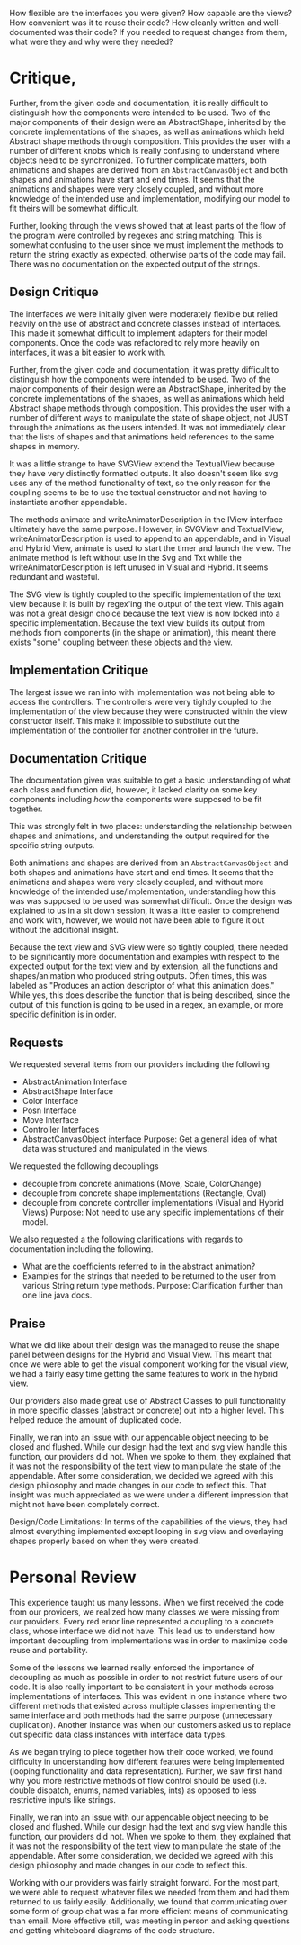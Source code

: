 
How flexible are the interfaces you were given?
How capable are the views?
How convenient was it to reuse their code?
How cleanly written and well-documented was their code?
If you needed to request changes from them, what were they and why were they needed?

# Critique,
Further, from the given code and documentation, it is really difficult to 
distinguish how the components were intended to be used. Two of the major 
components of their design were an AbstractShape, inherited by the concrete 
implementations of the shapes, as well as animations which held Abstract shape 
methods through composition. This provides the user with a number of different 
knobs which is really confusing to understand where objects need to be synchronized.
To further complicate matters, both animations and shapes are derived from an
`AbstractCanvasObject` and both shapes and animations have start and end times. 
It seems that the animations and shapes were very closely coupled, and without
more knowledge of the intended use and implementation, modifying our model to fit
theirs will be somewhat difficult. 

Further, looking through the views showed that at least parts of the flow of the
program were controlled by regexes and string matching. This is somewhat confusing
to the user since we must implement the methods to return the string exactly as 
expected, otherwise parts of the code may fail. There was no documentation on the
expected output of the strings.

## Design Critique
The interfaces we were initially given were moderately flexible but
relied heavily on the use of abstract and concrete classes instead of
interfaces. This made it somewhat difficult to implement adapters for
their model components. Once the code was refactored to rely more heavily
on interfaces, it was a bit easier to work with.

Further, from the given code and documentation, it was pretty difficult to
distinguish how the components were intended to be used. Two of the major
components of their design were an AbstractShape, inherited by the concrete
implementations of the shapes, as well as animations which held Abstract shape
methods through composition. This provides the user with a number of different
ways to manipulate the state of shape object, not JUST through the animations
as the users intended. It was not immediately clear that the lists
of shapes and that animations held references to the same shapes in memory.

It was a little strange to have SVGView extend the TextualView because they have very
distinctly formatted outputs. It also doesn't seem like svg uses any of the method
functionality of text, so the only reason for the coupling seems to be to use the textual
constructor and not having to instantiate another appendable.

The methods animate and writeAnimatorDescription in the IView interface
ultimately have the same purpose. However, in SVGView and TextualView, writeAnimatorDescription is
used to append to an appendable, and in Visual and Hybrid View, animate is used to start the timer
and launch the view. The animate method is left without use in the Svg and Txt while the
writeAnimatorDescription is left unused in Visual and Hybrid. It seems redundant and wasteful.

The SVG view is tightly coupled to the specific implementation of the text
view because it is built by regex'ing the output of the text view. This again
was not a great design choice because the text view is now locked into a
specific implementation. Because the text view builds its output from
methods from components (in the shape or animation), this meant there
exists "some" coupling between these objects and the view.

## Implementation Critique
The largest issue we ran into with implementation was not being able to
access the controllers. The controllers were very tightly coupled to
the implementation of the view because they were constructed within the
view constructor itself. This make it impossible to substitute out the
implementation of the controller for another controller in the future.

## Documentation Critique

The documentation given was suitable to get a basic understanding of what
each class and function did, however, it lacked clarity on some key
components including *how* the components were supposed to be fit together.

This was strongly felt in two places: understanding the relationship
between shapes and animations, and understanding the output required for
the specific string outputs.

Both animations and shapes are derived from an `AbstractCanvasObject`
and both shapes and animations have start and end times. It seems that
the animations and shapes were very closely coupled, and without
more knowledge of the intended use/implementation, understanding how this
was was supposed to be used was somewhat difficult. Once the design was
explained to us in a sit down session, it was a little easier to
comprehend and work with, however, we would not have been able to figure
it out without the additional insight.

Because the text view and SVG view were so tightly coupled, there needed
to be significantly more documentation and examples with respect to the
expected output for the text view and by extension, all the functions and
shapes/animation who produced string outputs. Often times, this was labeled
as "Produces an action descriptor of what this animation does." While yes,
this does describe the function that is being described, since the output
of this function is going to be used in a regex, an example, or more
specific definition is in order.

## Requests
We requested several items from our providers including the following
- AbstractAnimation Interface
- AbstractShape Interface
- Color Interface
- Posn Interface
- Move Interface
- Controller Interfaces
- AbstractCanvasObject interface
Purpose: Get a general idea of what data was structured and manipulated in
 the views.

We requested the following decouplings
- decouple from concrete animations (Move, Scale, ColorChange)
- decouple from concrete shape implementations (Rectangle, Oval)
- decouple from concrete controller implementations (Visual and Hybrid Views)
Purpose: Not need to use any specific implementations of their model.

We also requested a the following clarifications with regards to documentation
including the following. 
- What are the coefficients referred to in the abstract animation?
- Examples for the strings that needed to be returned to the user from various
String return type methods.
Purpose: Clarification further than one line java docs.

## Praise
What we did like about their design was the managed to reuse the shape panel
between designs for the Hybrid and Visual View. This meant that once we were
able to get the visual component working for the visual view, we had a
fairly easy time getting the same features to work in the hybrid view.

Our providers also made great use of Abstract Classes to pull functionality
in more specific classes (abstract or concrete) out into a higher level.
This helped reduce the amount of duplicated code.

Finally, we ran into an issue with our appendable object needing to be
closed and flushed. While our design had the text and svg view handle this
function, our providers did not. When we spoke to them, they explained
that it was not the responsibility of the text view to manipulate the
state of the appendable. After some consideration, we decided we agreed
with this design philosophy and made changes in our code to reflect this.
That insight was much appreciated as we were under a different impression that
might not have been completely correct.

Design/Code Limitations:
 In terms of the capabilities of the views, they had almost everything implemented
 except looping in svg view and overlaying shapes properly based on when they were created.


# Personal Review
This experience taught us many lessons. When we first received the code
from our providers, we realized how many classes we were missing from
our providers. Every red error line represented a coupling to a concrete
class, whose interface we did not have. This lead us to understand how
important decoupling from implementations was in order to maximize code
reuse and portability.

Some of the lessons we learned really enforced the importance of
decoupling as much as possible in order to not restrict future users of
our code. It is also really important to be consistent in your methods
across implementations of interfaces. This was evident in
one instance where two different methods that existed across multiple classes implementing
the same interface and both methods had the same purpose (unnecessary duplication).
Another instance was when our customers asked us to replace out specific data class instances
with interface data types.

As we began trying to piece together how their code worked, we found difficulty
in understanding how different features were being implemented (looping
functionality and data representation). Further, we saw first hand
why you more restrictive methods of flow control  should be used (i.e.
double dispatch, enums, named variables, ints) as opposed to less
restrictive inputs like strings.

Finally, we ran into an issue with our appendable object needing to be
closed and flushed. While our design had the text and svg view handle this
function, our providers did not. When we spoke to them, they explained
that it was not the responsibility of the text view to manipulate the
state of the appendable. After some consideration, we decided we agreed
with this design philosophy and made changes in our code to reflect this.

Working with our providers was fairly straight forward. For the most part,
we were able to request whatever files we needed from them and had them
returned to us fairly easily. Additionally, we found that communicating
over some form of group chat was a far more efficient means of communicating
than email. More effective still, was meeting in person and asking
questions and getting whiteboard diagrams of the code structure.
